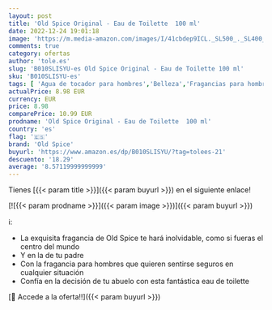 ```yaml
---
layout: post
title: 'Old Spice Original - Eau de Toilette  100 ml'
date: 2022-12-24 19:01:18
image: 'https://m.media-amazon.com/images/I/41cbdep9ICL._SL500_._SL400_.jpg'
comments: true
category: ofertas
author: 'tole.es'
slug: 'B010SLISYU-es Old Spice Original - Eau de Toilette 100 ml'
sku: 'B010SLISYU-es'
tags: [ 'Agua de tocador para hombres','Belleza','Fragancias para hombres','Perfumes y fragancias','de','eau','old spice','toilette','🇪🇸', ]
actualPrice: 8.98 EUR
currency: EUR
price: 8.98
comparePrice: 10.99 EUR
prodname: 'Old Spice Original - Eau de Toilette  100 ml'
country: 'es'
flag: '🇪🇸'
brand: 'Old Spice'
buyurl: 'https://www.amazon.es/dp/B010SLISYU/?tag=tolees-21'
descuento: '18.29'
average: '8.57119999999999'
---
```


Tienes [{{< param title >}}]({{< param buyurl >}}) en el siguiente enlace!

[![{{< param prodname >}}]({{< param image >}})]({{< param buyurl >}})

ℹ️:

- La exquisita fragancia de Old Spice te hará inolvidable, como si fueras el centro del mundo
- Y en la de tu padre
- Con la fragancia para hombres que quieren sentirse seguros en cualquier situación
- Confía en la decisión de tu abuelo con esta fantástica eau de toilette

[🛒 Accede a la oferta!!]({{< param buyurl >}})
